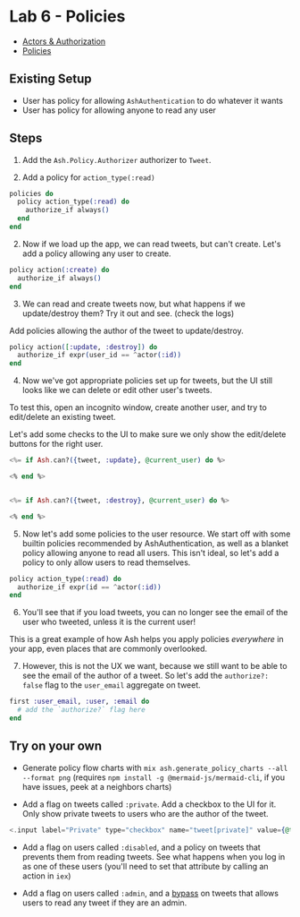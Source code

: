 # Lab 6 - Policies

- [Actors & Authorization](https://hexdocs.pm/ash/3.0.0-rc.21/actors-and-authorization.html)
- [Policies](https://hexdocs.pm/ash/3.0.0-rc.21/policies.html)

## Existing Setup

- User has policy for allowing `AshAuthentication` to do whatever it wants
- User has policy for allowing anyone to read any user

## Steps

1. Add the `Ash.Policy.Authorizer` authorizer to `Tweet`.

2. Add a policy for `action_type(:read)`

```elixir
policies do
  policy action_type(:read) do
    authorize_if always()
  end
end
```

2. Now if we load up the app, we can read tweets, but can't create. Let's add a policy allowing any user to create.


```elixir
policy action(:create) do
  authorize_if always()
end
```

3. We can read and create tweets now, but what happens if we update/destroy them? Try it out and see. (check the logs)

Add policies allowing the author of the tweet to update/destroy.

```elixir
policy action([:update, :destroy]) do
  authorize_if expr(user_id == ^actor(:id))
end
```

4. Now we've got appropriate policies set up for tweets, but the UI still looks like we can delete or edit other user's tweets.

To test this, open an incognito window, create another user, and try to edit/delete an existing tweet.

Let's add some checks to the UI to make sure we only show the edit/delete buttons for the right user.

```elixir
<%= if Ash.can?({tweet, :update}, @current_user) do %>

<% end %>


<%= if Ash.can?({tweet, :destroy}, @current_user) do %>

<% end %>
```

5. Now let's add some policies to the user resource. We start off with some builtin policies recommended by AshAuthentication, as well as a blanket policy allowing anyone to read all users. This isn't ideal, so let's add a policy to only allow users to read themselves.

```elixir
policy action_type(:read) do
  authorize_if expr(id == ^actor(:id))
end
```

6. You'll see that if you load tweets, you can no longer see the email of the user who tweeted, unless it is the current user!

This is a great example of how Ash helps you apply policies *everywhere* in your app, even places that are commonly overlooked.

7. However, this is not the UX we want, because we still want to be able to see the email of the author of a tweet. So let's add the `authorize?: false` flag to the `user_email` aggregate on tweet.

```elixir
first :user_email, :user, :email do
  # add the `authorize?` flag here
end
```

## Try on your own

- Generate policy flow charts with `mix ash.generate_policy_charts --all --format png` (requires `npm install -g @mermaid-js/mermaid-cli`, if you have issues, peek at a neighbors charts)

- Add a flag on tweets called `:private`. Add a checkbox to the UI for it. Only show private tweets to users who are the author of the tweet.

```elixir
<.input label="Private" type="checkbox" name="tweet[private]" value={@tweet && @tweet.private} />
```

- Add a flag on users called `:disabled`, and a policy on tweets that prevents them from reading tweets. See what happens when you log in as one of these users (you'll need to set that attribute by calling an action in `iex`)

- Add a flag on users called `:admin`, and a [bypass](https://hexdocs.pm/ash/policies.html#bypass-policies) on tweets that allows users to read any tweet if they are an admin.
